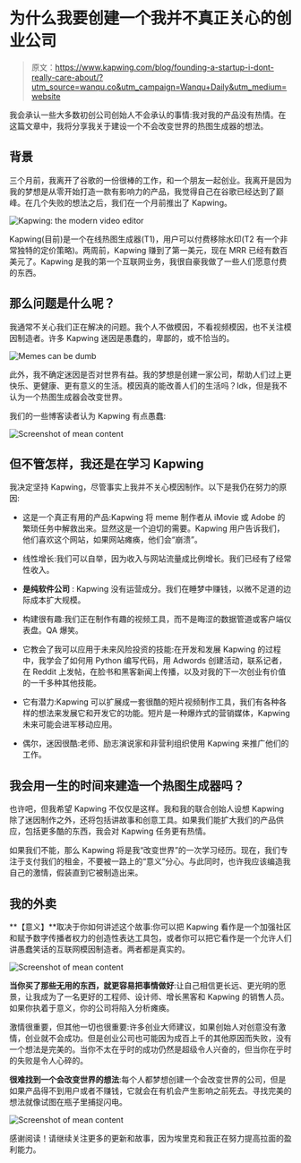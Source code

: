 # 为什么我要创建一个我并不真正关心的创业公司

> 原文：<https://www.kapwing.com/blog/founding-a-startup-i-dont-really-care-about/?utm_source=wanqu.co&utm_campaign=Wanqu+Daily&utm_medium=website>



我会承认一些大多数初创公司创始人不会承认的事情:我对我的产品没有热情。在这篇文章中，我将分享我关于建设一个不会改变世界的热图生成器的想法。

## 背景

三个月前，我离开了谷歌的一份很棒的工作，和一个朋友一起创业。我离开是因为我的梦想是从零开始打造一款有影响力的产品，我觉得自己在谷歌已经达到了巅峰。在几个失败的想法之后，我们在一个月前推出了 Kapwing。

![Kapwing: the modern video editor](img/7450ec14aef8f346d40d67ecd90b776e.png)

Kapwing(目前)是一个在线热图生成器(T1)，用户可以付费移除水印(T2 有一个非常独特的定价策略)。两周前，Kapwing 赚到了第一美元，现在 MRR 已经有数百美元了。Kapwing 是我的第一个互联网业务，我很自豪我做了一些人们愿意付费的东西。

## 那么问题是什么呢？

我通常不关心我们正在解决的问题。我个人不做模因，不看视频模因，也不关注模因制造者。许多 Kapwing 迷因是愚蠢的，卑鄙的，或不恰当的。

![Memes can be dumb](img/c3a772c8b6f3b5c09ff2d20b5192983d.png)

此外，我不确定迷因是否对世界有益。我的梦想是创建一家公司，帮助人们过上更快乐、更健康、更有意义的生活。模因真的能改善人们的生活吗？Idk，但是我不认为一个热图生成器会改变世界。

我们的一些博客读者认为 Kapwing 有点愚蠢:

![Screenshot of mean content](img/8aba3902fe6bd7da75a2da9a62e1913b.png)

## 但不管怎样，我还是在学习 Kapwing

我决定坚持 Kapwing，尽管事实上我并不关心模因制作。以下是我仍在努力的原因:

*   这是一个真正有用的产品:Kapwing 将 meme 制作者从 iMovie 或 Adobe 的繁琐任务中解救出来。显然这是一个迫切的需要。Kapwing 用户告诉我们，他们喜欢这个网站，如果网站瘫痪，他们会“崩溃”。

*   线性增长:我们可以自举，因为收入与网站流量成比例增长。我们已经有了经常性收入。

*   **是纯软件公司** : Kapwing 没有运营成分。我们在睡梦中赚钱，以微不足道的边际成本扩大规模。

*   构建很有趣:我们正在制作有趣的视频工具，而不是晦涩的数据管道或客户端仪表盘。QA 爆笑。

*   它教会了我可以应用于未来风险投资的技能:在开发和发展 Kapwing 的过程中，我学会了如何用 Python 编写代码，用 Adwords 创建活动，联系记者，在 Reddit 上发帖，在脸书和黑客新闻上传播，以及对我的下一次创业有价值的一千多种其他技能。

*   它有潜力:Kapwing 可以扩展成一套很酷的短片视频制作工具，我们有各种各样的想法来发展它和开发它的功能。短片是一种爆炸式的营销媒体，Kapwing 未来可能会进军移动应用。

*   偶尔，迷因很酷:老师、励志演说家和非营利组织使用 Kapwing 来推广他们的工作。

## 我会用一生的时间来建造一个热图生成器吗？

也许吧，但我希望 Kapwing 不仅仅是这样。我和我的联合创始人设想 Kapwing 除了迷因制作之外，还将包括讲故事和创意工具。如果我们能扩大我们的产品供应，包括更多酷的东西，我会对 Kapwing 任务更有热情。

如果我们不能，那么 Kapwing 将是我“改变世界”的一次学习经历。现在，我们专注于支付我们的租金，不要被一路上的“意义”分心。与此同时，也许我应该编造我自己的激情，假装直到它被制造出来。

## 我的外卖

**【意义】**取决于你如何讲述这个故事:你可以把 Kapwing 看作是一个加强社区和赋予数字传播者权力的创造性表达工具包，或者你可以把它看作是一个允许人们讲愚蠢笑话的互联网模因制造者。两者都是真实的。

![Screenshot of mean content](img/ad445d3ebb4f7913709ecbd424af7c08.png)

**当你买了那些无用的东西，就更容易把事情做好**:让自己相信更长远、更光明的愿景，让我成为了一名更好的工程师、设计师、增长黑客和 Kapwing 的销售人员。如果你执着于意义，你的公司将陷入分析瘫痪。

激情很重要，但其他一切也很重要:许多创业大师建议，如果创始人对创意没有激情，创业就不会成功。但是创业公司也可能因为成百上千的其他原因而失败，没有一个想法是完美的。当你不太在乎时的成功仍然是超级令人兴奋的，但当你在乎时的失败是令人心碎的。

**很难找到一个会改变世界的想法**:每个人都梦想创建一个会改变世界的公司，但是如果产品得不到用户或者不赚钱，它就会在有机会产生影响之前死去。寻找完美的想法就像试图在瓶子里捕捉闪电。

![Screenshot of mean content](img/f7d052a783e5f70b49820699951ae422.png)

感谢阅读！请继续关注更多的更新和故事，因为埃里克和我正在努力提高拉面的盈利能力。

